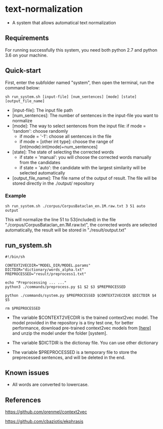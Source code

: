 # text-normalization

* A system that allows automatical text normalization

## Requirements
For running successfully this system, you need both python 2.7 and python 3.6 on your machine.

## Quick-start
First, enter the subfolder named "system", then open the terminal, run the command below:

```
sh run_system.sh [input-file] [num_sentences] [mode] [state] [output_file_name]
```

* [input-file]: The input file path
* [num_sentences]: The number of sentences in the input-file you want to normalize
* [mode]: The way to select sentences from the input file:
if mode = 'random': choose randomly
	- if mode = '-1': choose all sentences in the file
	- if mode = [other int type]: choose the range of [int(mode):int(mode)+num_sentences]
* [state]: The state of selecting the corrected words
	- if state = 'manual': you will choose the corrected words manually from the candidates
	- if state = 'auto': the candidate with the largest similarity will be selected automatically
* [output_file_name]: The file name of the output of result. The file will be stored directly in the ./output/ repository

### Example
```
sh run_system.sh ./corpus/CorpusBataclan_en.1M.raw.txt 3 51 auto output
```
This will normalize the line 51 to 53(included) in the file "./corpus/CorpusBataclan_en.1M.raw.txt", the corrected words are selected automatically, the result will be stored in "./result/output.txt"

## run_system.sh

```
#!/bin/sh

CONTEXT2VECDIR="MODEL_DIR/MODEL.params"
DICTDIR="dictionary/words_alpha.txt"
PREPROCESSED="result/preprocess1.txt"

echo "Preprocessing ... ..."
python3 ./commands/preprocess.py $1 $2 $3 $PREPROCESSED

python ./commands/system.py $PREPROCESSED $CONTEXT2VECDIR $DICTDIR $4 $5

rm $PREPROCESSED
```
* The variable $CONTEXT2VECDIR is the trained context2vec model. The model provided in the repository is a tiny test one, for better performance, download pre-trained context2vec models from [[here]](http://u.cs.biu.ac.il/~nlp/resources/downloads/context2vec/) and unzip the model under the folder [system].

* The variable $DICTDIR is the dictionay file. You can use other dictionary

* The variable $PREPROCESSED is a temporary file to store the preprecessed sentences, and will be deleted in the end.

## Known issues

* All words are converted to lowercase.


## References
https://github.com/orenmel/context2vec

https://github.com/cbaziotis/ekphrasis
